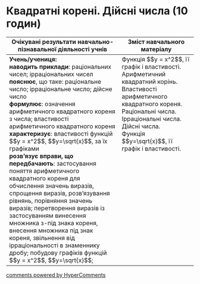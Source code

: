 <div id="hypercomments_widget" class="js-hypercomments-widget invisible"></div>

# Квадратні корені. Дійсні числа (10 годин)

<table>
  <tr>
    <td width="60%" align="center"><b>Очікувані результати навчально-пізнавальної діяльності учнів</b>
    </td>
    <td width="40%" align="center"><b>Зміст навчального матеріалу</b>
    </td>
  </tr>
<tbody>
  <tr>
  	<td width="60%" style="vertical-align:top !important;">
  		<b>Учень/учениця:</b> <br>
  		<b>наводить приклади</b>: раціональних чисел; ірраціональних чисел <br>
  		<b>пояснює</b>, що таке: раціональне число; ірраціональне число; дійсне число <br>
  		<b>формулює</b>: означення арифметичного квадратного кореня з числа; властивості арифметичного квадратного кореня <br>
  		<b>характеризує</b>: властивості функцій   $$y = x^2$$, $$y=\sqrt{x}$$,  за їх графіками <br>
  		<b>розв’язує вправи, що передбачають</b>: застосування поняття арифметичного квадратного кореня для обчислення значень виразів, спрощення виразів, розв’язування рівнянь, порівняння значень виразів; перетворення виразів із застосуванням винесення множника з-під знака кореня, внесення множника під знак кореня, звільнення від ірраціональності в знаменнику дробу; побудову графіків функцій $$y = x^2$$, $$y=\sqrt{x}$$; 
  	</td>
  	<td width="40%" style="vertical-align:top !important;">
  		Функція $$y = x^2$$, її графік і властивості. <br>
  		Арифметичний квадратний корінь. Властивості арифметичного квадратного кореня. <br>
  		Раціональні числа. Ірраціональні числа. Дійсні числа. <br>
  		Функція $$y=\sqrt{x}$$, її графік і властивості. <br>
  	</td>
  </tr>
</tbody>
</table>

<div class="js-hypercomments-container">
<a href="http://hypercomments.com" class="hc-link" title="comments widget">comments powered by HyperComments</a>
</div>